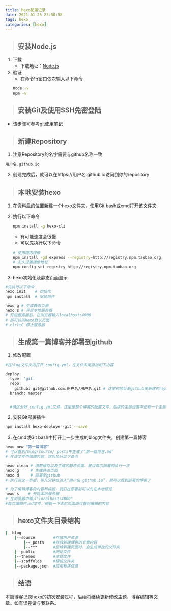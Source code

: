 ```yaml
---
title: hexo配置记录
date: 2021-01-25 23:50:58
tags: hexo
categories: [hexo]
---
```

> ## 安装Node.js
1. 下载
    + 下载地址：[Node.js](https://nodejs.org/en/download/)
2. 验证
    + 在命令行窗口依次输入以下命令
    ```bash
    node -v
    npm -v
   ```


> ## 安装Git及使用SSH免密登陆
- 该步骤可参考[git使用笔记](https://xin-dream.github.io/2021/01/28/git%E4%BD%BF%E7%94%A8%E7%AC%94%E8%AE%B0/)

> ## 新建Repository

1. 注意Repository的名字需要与github名称一致
```bash
用户名.github.io
```
2. 创建完成后，就可以在https://用户名.github.io访问到你的repository

> ## 本地安装hexo
1. 在资料盘的位置新建一个hexo文件夹，使用Git bash或cmd打开该文件夹
2. 执行以下命令
    ```bash
    npm install -g hexo-cli
    ```
    + 有可能速度会很慢
    + 可以先执行以下命令
    ```bash
    # 使用国内镜像
    npm install -gd express --registry=http://registry.npm.taobao.org
    # 永久设置镜像地址
    npm config set registry http://registry.npm.taobao.org
    ```

3. hexo初始化及静态页面显示
```bash
#先执行以下命令
hexo init    # 初始化
npm install  # 安装组件

hexo g # 生成静态页面
hexo s # 开启本地服务器
# 开启服务器后，在浏览器输入localhost:4000
# 即可访问hexo默认页面
# ctrl+C 停止服务器
```


> ## 生成第一篇博客并部署到github  

1. 修改配置  
```bash
#在blog文件夹内打开_config.yml，在文件末尾添加如下内容

deploy:
  type: 'git'
  repo: 
    github: git@github.com:用户名/用户名.git # 这里的地址是github里新建的repository的ssh链接
  branch: master


  #请区分好_config.yml文件，这里是整个博客的配置文件，后续的主题设置中还有一个主题的_config.yml文件
``` 


2. 安装Git部署插件
```bash
npm install hexo-deployer-git --save
``` 
3. 在cmd或Git bash中打开上一步生成的blog文件夹，创建第一篇博客
```bash
hexo new "第一篇博客"
# 可以看到/blog/source/_posts中生成了“第一篇博客.md”
# 在该文件中编辑内容，然后执行以下命令

hexo clean # 清楚缓存以及生成的静态页面，建议每次部署前执行一次
hexo g     # 生成静态页面
hexo d     # 部署至github
# 执行完这一步后，等几分钟在进入“用户名.github.io”，就可以看到部署的博客了

# 为了编辑博客的内容和排版，我们在部署前可以先在本地预览
hexo s    # 开启本地服务器
# 在浏览器中输入"localhost:4000"
#每次编辑完.md文件，刷新一下本机页面即可看到编辑的内容
```


> ## hexo文件夹目录结构
```bash
|--blog
    |--source        #存放用户资源
        |--_posts    #存放新建博客的文章内容
        |--***       #后续新建页面时，会生成单独的文件夹
    |--public        #网站文件
    |--themes        #主题文件
    |--scaffolds     #模板文件夹
    |--package.json  #应用程序信息
```
> ## 结语
本篇博客记录hexo的初次安装过程，后续将继续更新修改主题、博客编辑等文章。如有误差请与我联系。
